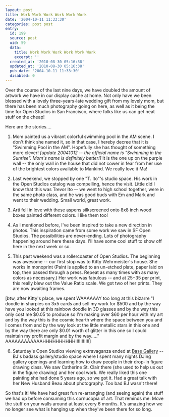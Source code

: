 ```yaml
---
layout: post
title: Work Work Work Work Work Work
date: '2004-10-11 11:33:30'
categories: post post
entry:
  id: 199
  source: post
  uid: 59
  data:
    title: Work Work Work Work Work Work
    excerpt: ''
  created_at: '2010-08-30 05:16:38'
  updated_at: '2010-08-30 05:16:38'
  pub_date: '2004-10-11 11:33:30'
  disabled: 0
---
```


Over the course of the last nine days, we have doubled
the amount of artwork we have in our display cache at
home. Not only have we been blessed with a lovely
three-years-late wedding gift from my lovely mom, but
there has been much photography going on here, as well
as it being the time for Open Studios in San
Francisco, where folks like us can get neat stuff on
the cheap!

Here are the stories....

1. Mom painted us a vibrant colorful swimming pool in
   the AM scene. I don't think she named it, so in that
   case, I hereby decree that it is "Swimming Pool in the
   AM". Hopefully she has thought of something
   more clever! <i>[update 20041012 -- the official name is "Swimming in the Sunrise". Mom's name is definitely better!]</i> It is the one up on the purple wall --
   the only wall in the house that did not cower in fear
   from her use of the brightest colors available to
   Mankind. We really love it Ma!

2. Last weekend, we stopped by one "T. Ito"'s studio
   space. His work in the Open Studios catalog was
   compelling, hence the visit. Little did I know that
   this was Trevor Ito -- we went to high school
   together, were in the same photo class, and he was
   good buds with Em and Mark and went to their wedding.
   Small world, great work.

3. Arti fell in love with these aspens silkscreened
   onto 8x8 inch wood boxes painted different colors. I
   like them too!

4. As I mentioned before, I've been inspired to take a
   new direction in photos. This inspiration came from
   some work we saw in SF Open Studios. The
   possibilities are never-ending. Lots of photography
   happening around here these days. I'll have some cool
   stuff to show off here in the next week or so.

5. This past weekend was a rollercoaster of Open
   Studios. The beginning was awesome -- our first stop
   was to Kitty Wehrmeister's house. She works in monoprint
   (Paint is applied to an un-etched plate, paper laid on
   top, then passed through a press. Repeat as many
   times with as many colors as necessary.) Her work was
   fabulous -- and at $25-$35 per print, this really blew
   out the Value Ratio scale. We got two of her prints. They are now awaiting frames.

[btw, after Kitty's place, we spent WAAAAAAY too long
at this bizarre "I doodle in sharpies on 3x5 cards and
sell my work for $500 and by the way have you looked
at this rainbow doodle in 3D glasses and by the way
this only cost me $0.05 to produce so I'm making over
$60 per hour with my art and by the way this is the
cosmic hearth where the space between you and I comes
from and by the way look at the little metallic stars
in this one and by the way there are only $0.01 worth
of glitter in this one so I could maintain my profit
margin and by the way....."
AAAAAAAAAAAAHHHHHHHHHH!!!!!!!!!!!]

6. Saturday's Open Studios viewing extravaganza ended
   at <a href=http://www.baseart.com/>Base Gallery</a> --
   BJ's badass gallery/studio space where I spent many
   nights DJing gallery openings and learning how to draw
   people in their drop-in figure drawing class. We saw
   Catherine St. Clair there (she used to help us out in
   the figure drawing) and her cool work. We really
   liked this one painting she had done 5 years ago, so
   we got it. Had a great talk with her New Husband Beau
   about photography. Too bad BJ wasn't there!

So that's it! We have had great fun re-arranging (and
seeing again) the stuff we had up before consuming
this cornucopia of art. That reminds me: Move the
stuff on your walls around at least every 6 months.
It's amazing how we no longer see what is hanging up
when they've been there for so long.
